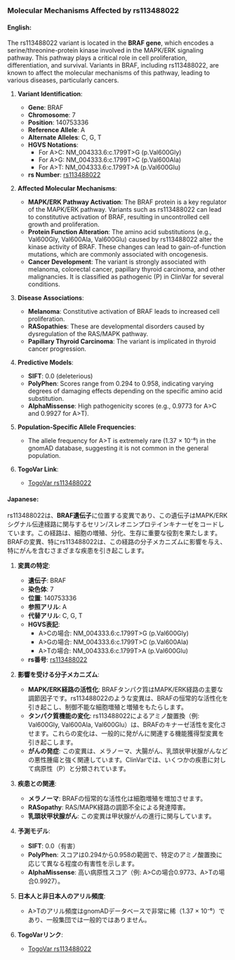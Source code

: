 ### Molecular Mechanisms Affected by rs113488022

#### English:
The rs113488022 variant is located in the **BRAF gene**, which encodes a serine/threonine-protein kinase involved in the MAPK/ERK signaling pathway. This pathway plays a critical role in cell proliferation, differentiation, and survival. Variants in BRAF, including rs113488022, are known to affect the molecular mechanisms of this pathway, leading to various diseases, particularly cancers.

1. **Variant Identification**:
   - **Gene**: BRAF
   - **Chromosome**: 7
   - **Position**: 140753336
   - **Reference Allele**: A
   - **Alternate Alleles**: C, G, T
   - **HGVS Notations**:
     - For A>C: NM_004333.6:c.1799T>G (p.Val600Gly)
     - For A>G: NM_004333.6:c.1799T>C (p.Val600Ala)
     - For A>T: NM_004333.6:c.1799T>A (p.Val600Glu)
   - **rs Number**: [rs113488022](https://identifiers.org/dbsnp/rs113488022)

2. **Affected Molecular Mechanisms**:
   - **MAPK/ERK Pathway Activation**: The BRAF protein is a key regulator of the MAPK/ERK pathway. Variants such as rs113488022 can lead to constitutive activation of BRAF, resulting in uncontrolled cell growth and proliferation.
   - **Protein Function Alteration**: The amino acid substitutions (e.g., Val600Gly, Val600Ala, Val600Glu) caused by rs113488022 alter the kinase activity of BRAF. These changes can lead to gain-of-function mutations, which are commonly associated with oncogenesis.
   - **Cancer Development**: The variant is strongly associated with melanoma, colorectal cancer, papillary thyroid carcinoma, and other malignancies. It is classified as pathogenic (P) in ClinVar for several conditions.

3. **Disease Associations**:
   - **Melanoma**: Constitutive activation of BRAF leads to increased cell proliferation.
   - **RASopathies**: These are developmental disorders caused by dysregulation of the RAS/MAPK pathway.
   - **Papillary Thyroid Carcinoma**: The variant is implicated in thyroid cancer progression.

4. **Predictive Models**:
   - **SIFT**: 0.0 (deleterious)
   - **PolyPhen**: Scores range from 0.294 to 0.958, indicating varying degrees of damaging effects depending on the specific amino acid substitution.
   - **AlphaMissense**: High pathogenicity scores (e.g., 0.9773 for A>C and 0.9927 for A>T).

5. **Population-Specific Allele Frequencies**:
   - The allele frequency for A>T is extremely rare (1.37 × 10⁻⁶) in the gnomAD database, suggesting it is not common in the general population.

6. **TogoVar Link**:
   - [TogoVar rs113488022](https://togovar.org)

#### Japanese:
rs113488022は、**BRAF遺伝子**に位置する変異であり、この遺伝子はMAPK/ERKシグナル伝達経路に関与するセリン/スレオニンプロテインキナーゼをコードしています。この経路は、細胞の増殖、分化、生存に重要な役割を果たします。BRAFの変異、特にrs113488022は、この経路の分子メカニズムに影響を与え、特にがんを含むさまざまな疾患を引き起こします。

1. **変異の特定**:
   - **遺伝子**: BRAF
   - **染色体**: 7
   - **位置**: 140753336
   - **参照アリル**: A
   - **代替アリル**: C, G, T
   - **HGVS表記**:
     - A>Cの場合: NM_004333.6:c.1799T>G (p.Val600Gly)
     - A>Gの場合: NM_004333.6:c.1799T>C (p.Val600Ala)
     - A>Tの場合: NM_004333.6:c.1799T>A (p.Val600Glu)
   - **rs番号**: [rs113488022](https://identifiers.org/dbsnp/rs113488022)

2. **影響を受ける分子メカニズム**:
   - **MAPK/ERK経路の活性化**: BRAFタンパク質はMAPK/ERK経路の主要な調節因子です。rs113488022のような変異は、BRAFの恒常的な活性化を引き起こし、制御不能な細胞増殖と増殖をもたらします。
   - **タンパク質機能の変化**: rs113488022によるアミノ酸置換（例: Val600Gly, Val600Ala, Val600Glu）は、BRAFのキナーゼ活性を変化させます。これらの変化は、一般的に発がんに関連する機能獲得型変異を引き起こします。
   - **がんの発症**: この変異は、メラノーマ、大腸がん、乳頭状甲状腺がんなどの悪性腫瘍と強く関連しています。ClinVarでは、いくつかの疾患に対して病原性（P）と分類されています。

3. **疾患との関連**:
   - **メラノーマ**: BRAFの恒常的な活性化は細胞増殖を増加させます。
   - **RASopathy**: RAS/MAPK経路の調節不全による発達障害。
   - **乳頭状甲状腺がん**: この変異は甲状腺がんの進行に関与しています。

4. **予測モデル**:
   - **SIFT**: 0.0（有害）
   - **PolyPhen**: スコアは0.294から0.958の範囲で、特定のアミノ酸置換に応じて異なる程度の有害性を示します。
   - **AlphaMissense**: 高い病原性スコア（例: A>Cの場合0.9773、A>Tの場合0.9927）。

5. **日本人と非日本人のアリル頻度**:
   - A>Tのアリル頻度はgnomADデータベースで非常に稀（1.37 × 10⁻⁶）であり、一般集団では一般的ではありません。

6. **TogoVarリンク**:
   - [TogoVar rs113488022](https://togovar.org)

